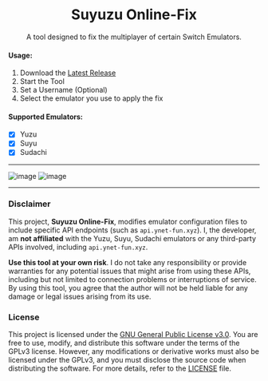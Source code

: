 <h1 align='center'>
  Suyuzu Online-Fix
</h1>

<p align='center'>
  A tool designed to fix the multiplayer of certain Switch Emulators.
</p>

#### Usage:
1. Download the [Latest Release](https://github.com/xVotexX/Suyuzu-Online-Fix/releases/latest)
2. Start the Tool
3. Set a Username (Optional)
4. Select the emulator you use to apply the fix


#### Supported Emulators:
- [x] Yuzu
- [x] Suyu
- [x] Sudachi

---
![image](https://github.com/user-attachments/assets/6088a9e5-23f7-448b-be17-53eee77fc184)
![image](https://github.com/user-attachments/assets/6567f38f-de16-40f6-a722-da868028bc26)

---

### Disclaimer

This project, **Suyuzu Online-Fix**, modifies emulator configuration files to include specific API endpoints (such as `api.ynet-fun.xyz`). I, the developer, am **not affiliated** with the Yuzu, Suyu, Sudachi emulators or any third-party APIs involved, including `api.ynet-fun.xyz`. 

**Use this tool at your own risk**. I do not take any responsibility or provide warranties for any potential issues that might arise from using these APIs, including but not limited to connection problems or interruptions of service.
By using this tool, you agree that the author will not be held liable for any damage or legal issues arising from its use.

### License
This project is licensed under the [GNU General Public License v3.0](https://www.gnu.org/licenses/gpl-3.0.html).
You are free to use, modify, and distribute this software under the terms of the GPLv3 license. However, any modifications or derivative works must also be licensed under the GPLv3, and you must disclose the source code when distributing the software.
For more details, refer to the [LICENSE](LICENSE.txt) file.
